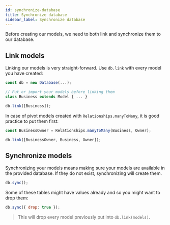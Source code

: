```yaml
---
id: synchronize-database
title: Synchronize database
sidebar_label: Synchronize database
---
```


Before creating our models, we need to both link and synchronize them to our database.

## Link models

Linking our models is very straight-forward. Use `db.link` with every model you have created:

```javascript
const db = new Database(...);

// Put or import your models before linking them
class Business extends Model { ... }

db.link([Business]);
```

In case of pivot models created with `Relationships.manyToMany`, it is good practice to put them first:

```javascript
const BusinessOwner = Relationships.manyToMany(Business, Owner);

db.link([BusinessOwner, Business, Owner]);
```

## Synchronize models

Synchronizing your models means making sure your models are available in the provided database. If they do not exist, synchronizing will create them.

```javascript
db.sync();
```

Some of these tables might have values already and so you might want to drop them:

```javascript
db.sync({ drop: true });
```

> This will drop every model previously put into `db.link(models)`.
